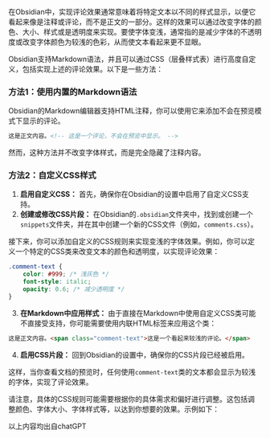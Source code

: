 在Obsidian中，实现评论效果通常意味着将特定文本以不同的样式显示，以便它看起来像是注释或评论，而不是正文的一部分。这样的效果可以通过改变字体的颜色、大小、样式或是透明度来实现。要使字体变浅，通常指的是减少字体的不透明度或改变字体颜色为较浅的色彩，从而使文本看起来更不显眼。

Obsidian支持Markdown语法，并且可以通过CSS（层叠样式表）进行高度自定义，包括实现上述的评论效果。以下是一些方法：

### 方法1：使用内置的Markdown语法

Obsidian的Markdown编辑器支持HTML注释，你可以使用它来添加不会在预览模式下显示的评论。
```html
这是正文内容。<!-- 这是一个评论，不会在预览中显示。 -->
```
然而，这种方法并不改变字体样式，而是完全隐藏了注释内容。

### 方法2：自定义CSS样式

1. **启用自定义CSS：** 首先，确保你在Obsidian的设置中启用了自定义CSS支持。
2. **创建或修改CSS片段：** 在Obsidian的`.obsidian`文件夹中，找到或创建一个`snippets`文件夹，并在其中创建一个新的CSS文件（例如，`comments.css`）。

接下来，你可以添加自定义的CSS规则来实现变浅的字体效果。例如，你可以定义一个特定的CSS类来改变文本的颜色和透明度，以实现评论效果：
```css
.comment-text {
    color: #999; /* 浅灰色 */
    font-style: italic;
    opacity: 0.6; /* 减少透明度 */
}
```
3. **在Markdown中应用样式：** 由于直接在Markdown中使用自定义CSS类可能不直接受支持，你可能需要使用内联HTML标签来应用这个类：
```markdown
这是正文内容。<span class="comment-text">这是一个看起来较浅的评论。</span>
```
4. **启用CSS片段：** 回到Obsidian的设置中，确保你的CSS片段已经被启用。 

这样，当你查看文档的预览时，任何使用`comment-text`类的文本都会显示为较浅的字体，实现了评论效果。

请注意，具体的CSS规则可能需要根据你的具体需求和偏好进行调整。这包括调整颜色、字体大小、字体样式等，以达到你想要的效果。示例如下：

<span class="notation">以上内容均出自chatGPT</span>
